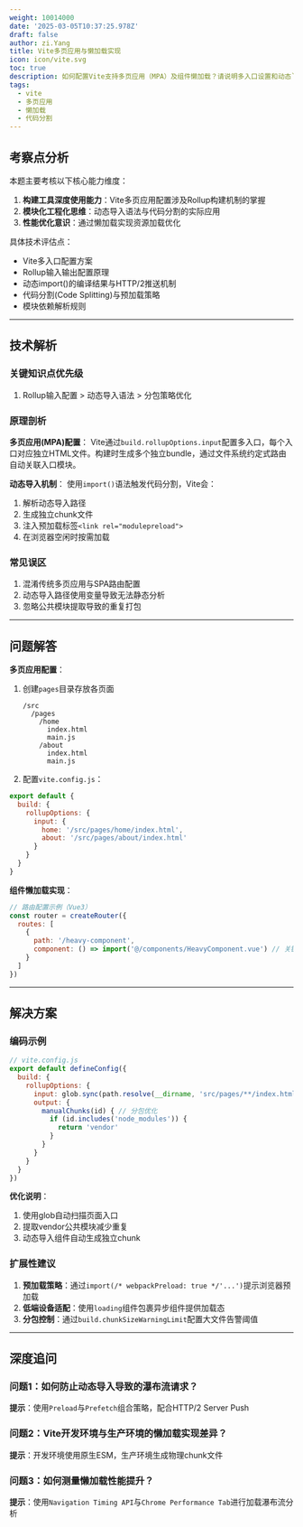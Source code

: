 ```yaml
---
weight: 10014000
date: '2025-03-05T10:37:25.978Z'
draft: false
author: zi.Yang
title: Vite多页应用与懒加载实现
icon: icon/vite.svg
toc: true
description: 如何配置Vite支持多页应用（MPA）及组件懒加载？请说明多入口设置和动态`import()`语法的具体实现方式？
tags:
  - vite
  - 多页应用
  - 懒加载
  - 代码分割
---
```


## 考察点分析

本题主要考核以下核心能力维度：

1. **构建工具深度使用能力**：Vite多页应用配置涉及Rollup构建机制的掌握
2. **模块化工程化思维**：动态导入语法与代码分割的实际应用
3. **性能优化意识**：通过懒加载实现资源加载优化

具体技术评估点：

- Vite多入口配置方案
- Rollup输入输出配置原理
- 动态import()的编译结果与HTTP/2推送机制
- 代码分割(Code Splitting)与预加载策略
- 模块依赖解析规则

---

## 技术解析

### 关键知识点优先级

1. Rollup输入配置 > 动态导入语法 > 分包策略优化

### 原理剖析

**多页应用(MPA)配置**：
Vite通过`build.rollupOptions.input`配置多入口，每个入口对应独立HTML文件。构建时生成多个独立bundle，通过文件系统约定式路由自动关联入口模块。

**动态导入机制**：
使用`import()`语法触发代码分割，Vite会：

1. 解析动态导入路径
2. 生成独立chunk文件
3. 注入预加载标签`<link rel="modulepreload">`
4. 在浏览器空闲时按需加载

### 常见误区

1. 混淆传统多页应用与SPA路由配置
2. 动态导入路径使用变量导致无法静态分析
3. 忽略公共模块提取导致的重复打包

---

## 问题解答

**多页应用配置**：

1. 创建`pages`目录存放各页面

   ```
   /src
     /pages
       /home
         index.html
         main.js
       /about
         index.html
         main.js
   ```

2. 配置`vite.config.js`：

```javascript
export default {
  build: {
    rollupOptions: {
      input: {
        home: '/src/pages/home/index.html',
        about: '/src/pages/about/index.html'
      }
    }
  }
}
```

**组件懒加载实现**：

```javascript
// 路由配置示例（Vue3）
const router = createRouter({
  routes: [
    {
      path: '/heavy-component',
      component: () => import('@/components/HeavyComponent.vue') // 关键语法
    }
  ]
})
```

---

## 解决方案

### 编码示例

```javascript
// vite.config.js
export default defineConfig({
  build: {
    rollupOptions: {
      input: glob.sync(path.resolve(__dirname, 'src/pages/**/index.html')),
      output: {
        manualChunks(id) { // 分包优化
          if (id.includes('node_modules')) {
            return 'vendor'
          }
        }
      }
    }
  }
})
```

**优化说明**：

1. 使用glob自动扫描页面入口
2. 提取vendor公共模块减少重复
3. 动态导入组件自动生成独立chunk

### 扩展性建议

1. **预加载策略**：通过`import(/* webpackPreload: true */'...')`提示浏览器预加载
2. **低端设备适配**：使用`loading`组件包裹异步组件提供加载态
3. **分包控制**：通过`build.chunkSizeWarningLimit`配置大文件告警阈值

---

## 深度追问

### 问题1：如何防止动态导入导致的瀑布流请求？

**提示**：使用`Preload`与`Prefetch`组合策略，配合HTTP/2 Server Push

### 问题2：Vite开发环境与生产环境的懒加载实现差异？

**提示**：开发环境使用原生ESM，生产环境生成物理chunk文件

### 问题3：如何测量懒加载性能提升？

**提示**：使用`Navigation Timing API`与`Chrome Performance Tab`进行加载瀑布流分析
